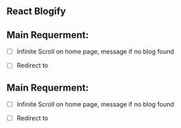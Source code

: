 ## React Blogify

## Main Requerment: 

- [ ] Infinite Scroll  on home page, message if no blog found 

- [ ] Redirect to 
## Main Requerment: 

- [ ] Infinite Scroll  on home page, message if no blog found 

- [ ] Redirect to 